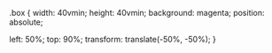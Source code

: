 .box {
  width: 40vmin;
  height: 40vmin;
  background: magenta;
  position: absolute;
  
  left: 50%;
  top: 90%;
  transform: translate(-50%, -50%);
}